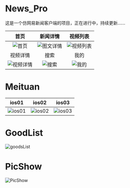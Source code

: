 # News_Pro
这是一个仿网易新闻客户端的项目，正在进行中，持续更新......

| 首页        |      新闻详情           |  视频列表  |
| :-------------: |:-------------:| :------------:|
| ![首页](https://github.com/manofit/ScreenPics/blob/master/News_Pro_Pics/%E9%A6%96%E9%A1%B5.gif)     | ![图文详情](https://github.com/manofit/ScreenPics/blob/master/News_Pro_Pics/%E5%9B%BE%E6%96%87%E8%AF%A6%E6%83%85.gif) | ![视频列表](https://github.com/manofit/ScreenPics/blob/master/News_Pro_Pics/%E8%A7%86%E9%A2%91%E5%88%97%E8%A1%A8.gif) |
| 视频详情        |      搜索           |  我的  |
| ![视频详情](https://github.com/manofit/ScreenPics/blob/master/News_Pro_Pics/%E8%A7%86%E9%A2%91%E8%AF%A6%E6%83%85.gif)     | ![搜索](https://github.com/manofit/ScreenPics/blob/master/News_Pro_Pics/%E6%90%9C%E7%B4%A2.gif) | ![我的](https://github.com/manofit/ScreenPics/blob/master/News_Pro_Pics/%E4%B8%AA%E4%BA%BA%E4%B8%AD%E5%BF%83.gif) |

# Meituan
| ios01        |      ios02           |  ios03  |
| :-------------: |:-------------:| :------------:|
| ![ios01](https://github.com/manofit/ScreenPics/blob/master/MeiTuan/iOS_0.png)     | ![ios02](https://github.com/manofit/ScreenPics/blob/master/MeiTuan/iOS_1.png) | ![ios03](https://github.com/manofit/ScreenPics/blob/master/MeiTuan/iOS_2.png) |

# GoodList
![goodsList](https://github.com/manofit/ScreenPics/blob/master/PicShow%26GoodsLIst/goodsList.png)

# PicShow
![PicShow](https://github.com/manofit/ScreenPics/blob/master/PicShow%26GoodsLIst/pic_show.gif)


